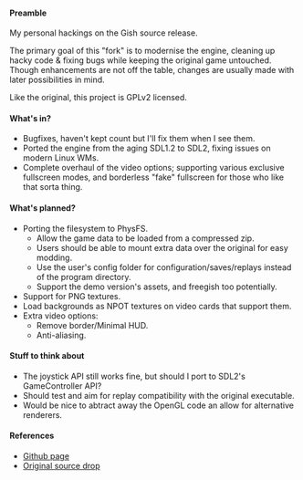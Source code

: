 #### Preamble ####

My personal hackings on the Gish source release.

The primary goal of this "fork" is to modernise the engine,
cleaning up hacky code & fixing bugs while keeping the original game untouched.
Though enhancements are not off the table, changes are usually made with later possibilities in mind.

Like the original, this project is GPLv2 licensed.

#### What's in? ####

- Bugfixes, haven't kept count but I'll fix them when I see them.
- Ported the engine from the aging SDL1.2 to SDL2, fixing issues on modern Linux WMs.
- Complete overhaul of the video options;
    supporting various exclusive fullscreen modes,
    and borderless "fake" fullscreen for those who like that sorta thing.
    
#### What's planned? ####

- Porting the filesystem to PhysFS.
  - Allow the game data to be loaded from a compressed zip.
  - Users should be able to mount extra data over the original for easy modding.
  - Use the user's config folder for configuration/saves/replays instead of the program directory.
  - Support the demo version's assets, and freegish too potentially.
- Support for PNG textures.
- Load backgrounds as NPOT textures on video cards that support them.
- Extra video options:
  - Remove border/Minimal HUD.
  - Anti-aliasing.

#### Stuff to think about ####

- The joystick API still works fine, but should I port to SDL2's GameController API?
- Should test and aim for replay compatibility with the original executable.
- Would be nice to abtract away the OpenGL code an allow for alternative renderers.

#### References ####
- [Github page](https://github.com/ScrelliCopter/gish)
- [Original source drop](https://crypticsea.blogspot.com/2010/05/gish-open-source.html)

